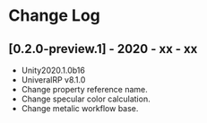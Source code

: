 # Change Log

## [0.2.0-preview.1] - 2020 - xx - xx

- Unity2020.1.0b16
- UniveralRP v8.1.0
- Change property reference name.
- Change specular color calculation.
- Change metalic workflow base.